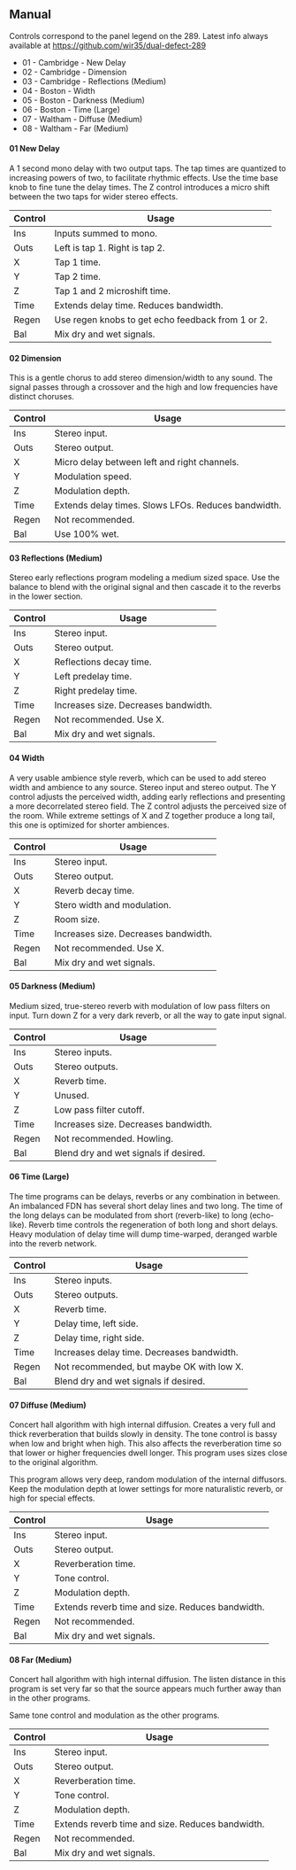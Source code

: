 ## Manual

Controls correspond to the panel legend on the 289.
Latest info always available at https://github.com/wir35/dual-defect-289

  * 01 - Cambridge - New Delay
  * 02 - Cambridge - Dimension
  * 03 - Cambridge - Reflections (Medium)
  * 04 - Boston - Width
  * 05 - Boston - Darkness (Medium)
  * 06 - Boston - Time (Large)
  * 07 - Waltham - Diffuse (Medium)
  * 08 - Waltham - Far (Medium)

#### 01 New Delay

A 1 second mono delay with two output taps. The tap times are quantized to
increasing powers of two, to facilitate rhythmic effects. Use the time base
knob to fine tune the delay times. The Z control introduces a micro shift between
the two taps for wider stereo effects.

| Control | Usage |
|-------|------------------------------------
| Ins   | Inputs summed to mono. |
| Outs  | Left is tap 1. Right is tap 2. |
| X     | Tap 1 time. |
| Y     | Tap 2 time. |
| Z     | Tap 1 and 2 microshift time. |
| Time  | Extends delay time. Reduces bandwidth. |
| Regen | Use regen knobs to get echo feedback from 1 or 2. |
| Bal   | Mix dry and wet signals. |

#### 02 Dimension

This is a gentle chorus to add stereo dimension/width to any sound. The signal
passes through a crossover and the high and low frequencies have distinct choruses.

| Control | Usage |
|-------|------------------------------------
| Ins   | Stereo input. |
| Outs  | Stereo output. |
| X     | Micro delay between left and right channels. |
| Y     | Modulation speed. |
| Z     | Modulation depth. |
| Time  | Extends delay times. Slows LFOs. Reduces bandwidth. |
| Regen | Not recommended. |
| Bal   | Use 100% wet. |

#### 03 Reflections (Medium)

Stereo early reflections program modeling a medium sized space. Use the balance to
blend with the original signal and then cascade it to the reverbs in the lower section.

| Control | Usage |
|-------|------------------------------------
| Ins   | Stereo input. |
| Outs  | Stereo output. |
| X     | Reflections decay time. |
| Y     | Left predelay time. |
| Z     | Right predelay time. |
| Time  | Increases size. Decreases bandwidth. |
| Regen | Not recommended. Use X. |
| Bal   | Mix dry and wet signals. |

#### 04 Width

A very usable ambience style reverb, which can be used to add stereo width
and ambience to any source. Stereo input and stereo output. The Y control adjusts
the perceived width, adding early reflections and presenting a more
decorrelated stereo field. The Z control adjusts the perceived size of the room.
While extreme settings of X and Z together produce a long tail, this one is
optimized for shorter ambiences.

| Control | Usage |
|-------|------------------------------------
| Ins   | Stereo input. |
| Outs  | Stereo output. |
| X     | Reverb decay time. |
| Y     | Stero width and modulation. |
| Z     | Room size. |
| Time  | Increases size. Decreases bandwidth. |
| Regen | Not recommended. Use X. |
| Bal   | Mix dry and wet signals. |

#### 05 Darkness (Medium)

Medium sized, true-stereo reverb with modulation of low pass filters on input.
Turn down Z for a very dark reverb, or all the way to gate input signal.

| Control | Usage |
|-------|------------------------------------
| Ins   | Stereo inputs. |
| Outs  | Stereo outputs. |
| X     | Reverb time. |
| Y     | Unused. |
| Z     | Low pass filter cutoff.  |
| Time  | Increases size. Decreases bandwidth. |
| Regen | Not recommended. Howling. |
| Bal   | Blend dry and wet signals if desired. |

#### 06 Time (Large)

The time programs can be delays, reverbs or any combination in between.
An imbalanced FDN has several short delay lines and two long.
The time of the long delays can be modulated from short (reverb-like) to
long (echo-like). Reverb time controls the regeneration of both long and
short delays. Heavy modulation of delay time will dump time-warped,
deranged warble into the reverb network.

| Control | Usage |
|-------|------------------------------------
| Ins   | Stereo inputs. |
| Outs  | Stereo outputs. |
| X     | Reverb time. |
| Y     | Delay time, left side. |
| Z     | Delay time, right side. |
| Time  | Increases delay time. Decreases bandwidth. |
| Regen | Not recommended, but maybe OK with low X. |
| Bal   | Blend dry and wet signals if desired. |

#### 07 Diffuse (Medium)

Concert hall algorithm with high internal diffusion. Creates a very
full and thick reverberation that builds slowly in density. The tone control is
bassy when low and bright when high. This also affects the reverberation time so
that lower or higher frequencies dwell longer. This program uses sizes close to
the original algorithm.

This program allows very deep, random modulation of the internal diffusors.
Keep the modulation depth at lower settings for more naturalistic reverb,
or high for special effects.

| Control | Usage |
|-------|------------------------------------
| Ins   | Stereo input. |
| Outs  | Stereo output. |
| X     | Reverberation time. |
| Y     | Tone control. |
| Z     | Modulation depth. |
| Time  | Extends reverb time and size. Reduces bandwidth. |
| Regen | Not recommended. |
| Bal   | Mix dry and wet signals. |

#### 08 Far (Medium)

Concert hall algorithm with high internal diffusion. The listen distance
in this program is set very far so that the source appears much further away
than in the other programs.

Same tone control and modulation as the other programs.

| Control | Usage |
|-------|------------------------------------
| Ins   | Stereo input. |
| Outs  | Stereo output. |
| X     | Reverberation time. |
| Y     | Tone control. |
| Z     | Modulation depth. |
| Time  | Extends reverb time and size. Reduces bandwidth. |
| Regen | Not recommended. |
| Bal   | Mix dry and wet signals. |
